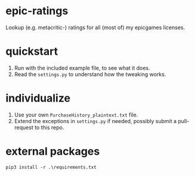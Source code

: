 # epic-ratings
Lookup (e.g. metacritic-) ratings for all (most of) my epicgames licenses. 

# quickstart
1. Run with the included example file, to see what it does.
1. Read the `settings.py` to understand how the tweaking works.

# individualize
1. Use your own `PurchaseHistory_plaintext.txt` file.
1. Extend the exceptions in `settings.py` if needed, possibly submit a pull-request to this repo.

# external packages

    pip3 install -r .\requirements.txt

    